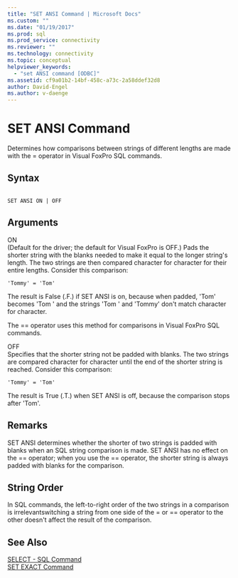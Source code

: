 ```yaml
---
title: "SET ANSI Command | Microsoft Docs"
ms.custom: ""
ms.date: "01/19/2017"
ms.prod: sql
ms.prod_service: connectivity
ms.reviewer: ""
ms.technology: connectivity
ms.topic: conceptual
helpviewer_keywords: 
  - "set ANSI command [ODBC]"
ms.assetid: cf9a01b2-14bf-458c-a73c-2a58ddef32d8
author: David-Engel
ms.author: v-daenge
---
```

# SET ANSI Command
Determines how comparisons between strings of different lengths are made with the = operator in Visual FoxPro SQL commands.  
  
## Syntax  
  
```  
  
SET ANSI ON | OFF  
```  
  
## Arguments  
 ON  
 (Default for the driver; the default for Visual FoxPro is OFF.) Pads the shorter string with the blanks needed to make it equal to the longer string's length. The two strings are then compared character for character for their entire lengths. Consider this comparison:  
  
```  
'Tommy' = 'Tom'  
```  
  
 The result is False (.F.) if SET ANSI is on, because when padded, 'Tom' becomes 'Tom ' and the strings 'Tom ' and 'Tommy' don't match character for character.  
  
 The == operator uses this method for comparisons in Visual FoxPro SQL commands.  
  
 OFF  
 Specifies that the shorter string not be padded with blanks. The two strings are compared character for character until the end of the shorter string is reached. Consider this comparison:  
  
```  
'Tommy' = 'Tom'  
```  
  
 The result is True (.T.) when SET ANSI is off, because the comparison stops after 'Tom'.  
  
## Remarks  
 SET ANSI determines whether the shorter of two strings is padded with blanks when an SQL string comparison is made. SET ANSI has no effect on the == operator; when you use the == operator, the shorter string is always padded with blanks for the comparison.  
  
## String Order  
 In SQL commands, the left-to-right order of the two strings in a comparison is irrelevantswitching a string from one side of the = or == operator to the other doesn't affect the result of the comparison.  
  
## See Also  
 [SELECT - SQL Command](../../odbc/microsoft/select-sql-command.md)   
 [SET EXACT Command](../../odbc/microsoft/set-exact-command.md)
